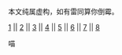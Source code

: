 本文纯属虚构，如有雷同算你倒霉。

[1](https://gitcafe.com/Superwyh/OutOfMemory/blob/master/1.md)  ||  [2](https://gitcafe.com/Superwyh/OutOfMemory/blob/master/2.md) ||  [3](https://gitcafe.com/Superwyh/OutOfMemory/blob/master/3.md) ||  [4](https://gitcafe.com/Superwyh/OutOfMemory/blob/master/4.md) ||  [5](https://gitcafe.com/Superwyh/OutOfMemory/blob/master/5.md) ||  [6](https://gitcafe.com/Superwyh/OutOfMemory/blob/master/6.md) ||  [7](https://gitcafe.com/Superwyh/OutOfMemory/blob/master/7.md) || [8](https://gitcafe.com/Superwyh/OutOfMemory/blob/master/8.md)



喵